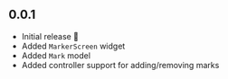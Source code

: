 ## 0.0.1

- Initial release 🎉
- Added `MarkerScreen` widget
- Added `Mark` model
- Added controller support for adding/removing marks